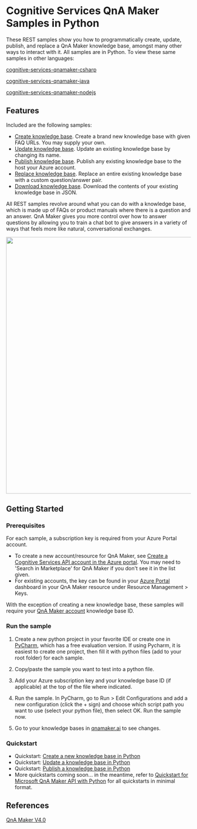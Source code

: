 # Cognitive Services QnA Maker Samples in Python

These REST samples show you how to programmatically create, update, publish, and replace a QnA Maker knowledge base, amongst many other ways to interact with it. All samples are in Python. To view these same samples in other languages:

[cognitive-services-qnamaker-csharp](https://github.com/Azure-Samples/cognitive-services-qnamaker-csharp)

[cognitive-services-qnamaker-java](https://github.com/Azure-Samples/cognitive-services-qnamaker-java)

[cognitive-services-qnamaker-nodejs](https://github.com/Azure-Samples/cognitive-services-qnamaker-nodejs)


## Features

Included are the following samples:

* [Create knowledge base](https://github.com/Azure-Samples/cognitive-services-qnamaker-python/blob/master/create-new-knowledge-base.py). Create a brand new knowledge base with given FAQ URLs. You may supply your own.
* [Update knowledge base](https://github.com/Azure-Samples/cognitive-services-qnamaker-python/blob/master/update-knowledge-base.py). Update an existing knowledge base by changing its name.
* [Publish knowledge base](https://github.com/Azure-Samples/cognitive-services-qnamaker-python/blob/master/publish-knowledge-base.py). Publish any existing knowledge base to the host your Azure account.
* [Replace knowledge base](https://github.com/Azure-Samples/cognitive-services-qnamaker-python/blob/master/replace-knowledge-base.py). Replace an entire existing knowledge base with a custom question/answer pair.
* [Download knowledge base](https://github.com/Azure-Samples/cognitive-services-qnamaker-python/blob/master/download-knowledge-base.py). Download the contents of your existing knowledge base in JSON.

All REST samples revolve around what you can do with a knowledge base, which is made up of FAQs or product manuals where there is a question and an answer. QnA Maker gives you more control over how to answer questions by allowing you to train a chat bot to give answers in a variety of ways that feels more like natural, conversational exchanges.

<img src="https://docs.microsoft.com/en-us/azure/cognitive-services/qnamaker/media/botFrameworkArch.png" width="700">

## Getting Started

### Prerequisites

For each sample, a subscription key is required from your Azure Portal account. 
* To create a new account/resource for QnA Maker, see [Create a Cognitive Services API account in the Azure portal](https://docs.microsoft.com/en-us/azure/cognitive-services/cognitive-services-apis-create-account). You may need to 'Search in Marketplace' for QnA Maker if you don't see it in the list given.  
* For existing accounts, the key can be found in your [Azure Portal](https://ms.portal.azure.com/) dashboard in your QnA Maker resource under Resource Management > Keys. 

With the exception of creating a new knowledge base, these samples will require your [QnA Maker account](https://www.qnamaker.ai/Home/MyServices) knowledge base ID. 


### Run the sample

1. Create a new python project in your favorite IDE or create one in [PyCharm](https://www.jetbrains.com/pycharm/), which has a free evaluation version. If using Pycharm, it is easiest to create one project, then fill it with python files (add to your root folder) for each sample.

1. Copy/paste the sample you want to test into a python file.

1. Add your Azure subscription key and your knowledge base ID (if applicable) at the top of the file where indicated.

1. Run the sample. In PyCharm, go to Run > Edit Configurations and add a new configuration (click the + sign) and choose which script path you want to use (select your python file), then select OK. Run the sample now.

1. Go to your knowledge bases in [qnamaker.ai](https://www.qnamaker.ai/Home/MyServices) to see changes.

### Quickstart

* Quickstart: [Create a new knowledge base in Python](https://docs.microsoft.com/en-us/azure/cognitive-services/qnamaker/quickstarts/create-new-kb-python)
* Quickstart: [Update a knowledge base in Python](https://docs.microsoft.com/en-us/azure/cognitive-services/qnamaker/quickstarts/update-kb-python)
* Quickstart: [Publish a knowledge base in Python](https://docs.microsoft.com/en-us/azure/cognitive-services/qnamaker/quickstarts/publish-kb-python)
* More quickstarts coming soon... in the meantime, refer to [Quickstart for Microsoft QnA Maker API with Python](https://docs.microsoft.com/en-us/azure/cognitive-services/qnamaker/quickstarts/python) for all quickstarts in minimal format.

## References

[QnA Maker V4.0](https://westus.dev.cognitive.microsoft.com/docs/services/5a93fcf85b4ccd136866eb37/operations/5ac266295b4ccd1554da75ff)
